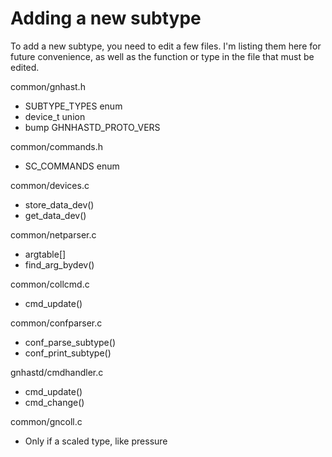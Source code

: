 # Adding a new subtype

To add a new subtype, you need to edit a few files. I'm listing them here for future convenience, as well as the function or type in the file that must be edited.

common/gnhast.h
* SUBTYPE_TYPES enum
* device_t union
* bump GHNHASTD_PROTO_VERS

common/commands.h
* SC_COMMANDS enum

common/devices.c
* store_data_dev()
* get_data_dev()

common/netparser.c
* argtable[]
* find_arg_bydev()

common/collcmd.c
* cmd_update()

common/confparser.c
* conf_parse_subtype()
* conf_print_subtype()

gnhastd/cmdhandler.c
* cmd_update()
* cmd_change()

common/gncoll.c
* Only if a scaled type, like pressure
